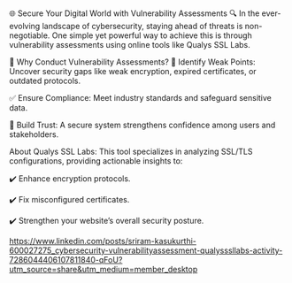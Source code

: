 🌐 Secure Your Digital World with Vulnerability Assessments 🔍
In the ever-evolving landscape of cybersecurity, staying ahead of threats is non-negotiable. One simple yet powerful way to achieve this is through vulnerability assessments using online tools like Qualys SSL Labs.

🚨 Why Conduct Vulnerability Assessments?
🔐 Identify Weak Points: Uncover security gaps like weak encryption, expired certificates, or outdated protocols.

✅ Ensure Compliance: Meet industry standards and safeguard sensitive data.

🤝 Build Trust: A secure system strengthens confidence among users and stakeholders.

About Qualys SSL Labs:
This tool specializes in analyzing SSL/TLS configurations, providing actionable insights to:

✔️ Enhance encryption protocols.

✔️ Fix misconfigured certificates.

✔️ Strengthen your website’s overall security posture.


https://www.linkedin.com/posts/sriram-kasukurthi-600027275_cybersecurity-vulnerabilityassessment-qualysssllabs-activity-7286044406107811840-qFoU?utm_source=share&utm_medium=member_desktop
